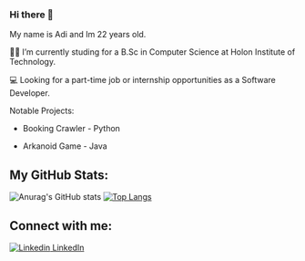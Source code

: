 ### Hi there 👋 
My name is Adi and Im 22 years old.



👨‍🎓 I’m currently studing for a B.Sc in Computer Science at Holon Institute of Technology.

💻 Looking for a part-time job or internship opportunities as a Software Developer.

Notable Projects:

+ Booking Crawler - Python

+ Arkanoid Game - Java

## My GitHub Stats:


![Anurag's GitHub stats](https://github-readme-stats.vercel.app/api?username=AdiYadlin03&show_icons=true&theme=radical)
[![Top Langs](https://github-readme-stats.vercel.app/api/top-langs/?username=AdiYadlin03&layout=compact&langs_count=6&theme=radical)](https://github.com/anuraghazra/github-readme-stats)
##  Connect with me:

[![Linkedin](https://i.stack.imgur.com/gVE0j.png) LinkedIn](https://www.linkedin.com/in/adi-yadlin-525793211/)
&nbsp;


<!--
**AdiYadlin03/AdiYadlin03** is a ✨ _special_ ✨ repository because its `README.md` (this file) appears on your GitHub profile.

Here are some ideas to get you started:

- 🔭 I’m currently working on ...
- 🌱 I’m currently learning ...
- 👯 I’m looking to collaborate on ...
- 🤔 I’m looking for help with ...
- 💬 Ask me about ...
- 📫 How to reach me: ...
- 😄 Pronouns: ...
- ⚡ Fun fact: ...
-->
